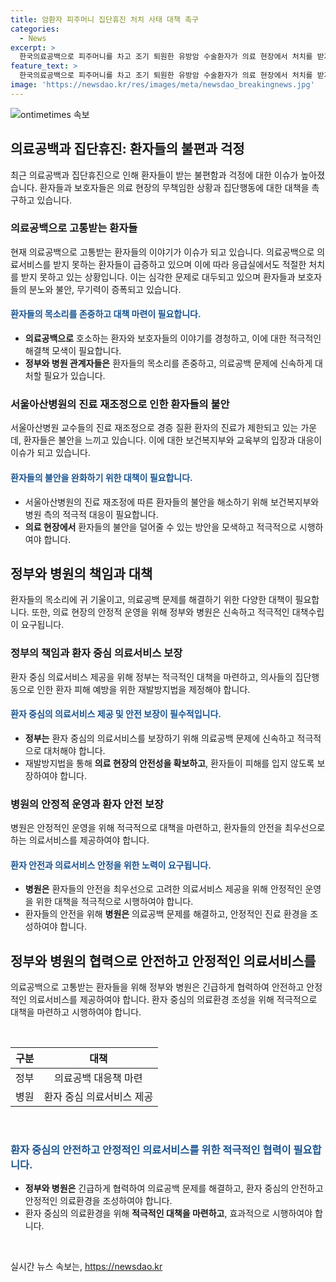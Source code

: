```yaml
---
title: 암환자 피주머니 집단휴진 처치 사태 대책 촉구
categories:
  - News
excerpt: >
  한국의료공백으로 피주머니를 차고 조기 퇴원한 유방암 수술환자가 의료 현장에서 처치를 받지 못해 괴로움을 호소하며 화제다. 환자단체 주최의 의사 집단휴진 철회 및 재발방지법 제정 환자촉구대회에서 수많은 환자와 보호자들이 집회에 참석하며 분노와 불안을 토로했다. 이에 정부와 국회에 의사 집단행동 방지법 제정과 의료 공백을 막기 위한 법적 의무화를 촉구했다. 또한, 서울아산병원의 진료 재조정으로 환자들의 불안이 커지는 상황이 공론화되었으며, 이에 보건복지부와 교육부가 대책 마련에 나섰다.
feature_text: >
  한국의료공백으로 피주머니를 차고 조기 퇴원한 유방암 수술환자가 의료 현장에서 처치를 받지 못해 괴로움을 호소하며 화제다. 환자단체 주최의 의사 집단휴진 철회 및 재발방지법 제정 환자촉구대회에서 수많은 환자와 보호자들이 집회에 참석하며 분노와 불안을 토로했다. 이에 정부와 국회에 의사 집단행동 방지법 제정과 의료 공백을 막기 위한 법적 의무화를 촉구했다. 또한, 서울아산병원의 진료 재조정으로 환자들의 불안이 커지는 상황이 공론화되었으며, 이에 보건복지부와 교육부가 대책 마련에 나섰다.
image: 'https://newsdao.kr/res/images/meta/newsdao_breakingnews.jpg'
---
```


<p><img src="https://newsdao.kr/res/images/meta/newsdao_breakingnews.jpg" alt="ontimetimes 속보" /></p>

<h2 data-ke-size="size26">의료공백과 집단휴진: 환자들의 불편과 걱정</h2>

<p data-ke-size="size16">최근 의료공백과 집단휴진으로 인해 환자들이 받는 불편함과 걱정에 대한 이슈가 높아졌습니다. 환자들과 보호자들은 의료 현장의 무책임한 상황과 집단행동에 대한 대책을 촉구하고 있습니다.</p>

<h3 data-ke-size="size24">의료공백으로 고통받는 환자들</h3>

<p data-ke-size="size16">현재 의료공백으로 고통받는 환자들의 이야기가 이슈가 되고 있습니다. 의료공백으로 의료서비스를 받지 못하는 환자들이 급증하고 있으며 이에 따라 응급실에서도 적절한 처치를 받지 못하고 있는 상황입니다. 이는 심각한 문제로 대두되고 있으며 환자들과 보호자들의 분노와 불안, 무기력이 증폭되고 있습니다.</p>

<h4 data-ke-size="size22"><span style="color: #1a5490;">환자들의 목소리를 존중하고 대책 마련이 필요합니다.</span></h4>

<ul>
    <li><b>의료공백으로</b> 호소하는 환자와 보호자들의 이야기를 경청하고, 이에 대한 적극적인 해결책 모색이 필요합니다.</li>
    <li><b>정부와 병원 관계자들은</b> 환자들의 목소리를 존중하고, 의료공백 문제에 신속하게 대처할 필요가 있습니다.</li>
</ul>

<h3 data-ke-size="size24">서울아산병원의 진료 재조정으로 인한 환자들의 불안</h3>

<p data-ke-size="size16">서울아산병원 교수들의 진료 재조정으로 경증 질환 환자의 진료가 제한되고 있는 가운데, 환자들은 불안을 느끼고 있습니다. 이에 대한 보건복지부와 교육부의 입장과 대응이 이슈가 되고 있습니다.</p>

<h4 data-ke-size="size22"><span style="color: #1a5490;">환자들의 불안을 완화하기 위한 대책이 필요합니다.</span></h4>

<ul>
    <li>서울아산병원의 진료 재조정에 따른 환자들의 불안을 해소하기 위해 보건복지부와 병원 측의 적극적 대응이 필요합니다.</li>
    <li><b>의료 현장에서</b> 환자들의 불안을 덜어줄 수 있는 방안을 모색하고 적극적으로 시행하여야 합니다.</li>
</ul>

<h2 data-ke-size="size26">정부와 병원의 책임과 대책</h2>

<p data-ke-size="size16">환자들의 목소리에 귀 기울이고, 의료공백 문제를 해결하기 위한 다양한 대책이 필요합니다. 또한, 의료 현장의 안정적 운영을 위해 정부와 병원은 신속하고 적극적인 대책수립이 요구됩니다.</p>

<h3 data-ke-size="size24">정부의 책임과 환자 중심 의료서비스 보장</h3>

<p data-ke-size="size16">환자 중심 의료서비스 제공을 위해 정부는 적극적인 대책을 마련하고, 의사들의 집단행동으로 인한 환자 피해 예방을 위한 재발방지법을 제정해야 합니다.</p>

<h4 data-ke-size="size22"><span style="color: #1a5490;">환자 중심의 의료서비스 제공 및 안전 보장이 필수적입니다.</span></h4>

<ul>
    <li><b>정부는</b> 환자 중심의 의료서비스를 보장하기 위해 의료공백 문제에 신속하고 적극적으로 대처해야 합니다.</li>
    <li>재발방지법을 통해 <b>의료 현장의 안전성을 확보하고</b>, 환자들이 피해를 입지 않도록 보장하여야 합니다.</li>
</ul>

<h3 data-ke-size="size24">병원의 안정적 운영과 환자 안전 보장</h3>

<p data-ke-size="size16">병원은 안정적인 운영을 위해 적극적으로 대책을 마련하고, 환자들의 안전을 최우선으로 하는 의료서비스를 제공하여야 합니다.</p>

<h4 data-ke-size="size22"><span style="color: #1a5490;">환자 안전과 의료서비스 안정을 위한 노력이 요구됩니다.</span></h4>

<ul>
    <li><b>병원은</b> 환자들의 안전을 최우선으로 고려한 의료서비스 제공을 위해 안정적인 운영을 위한 대책을 적극적으로 시행하여야 합니다.</li>
    <li>환자들의 안전을 위해 <b>병원은</b> 의료공백 문제를 해결하고, 안정적인 진료 환경을 조성하여야 합니다.</li>
</ul>

<h2 data-ke-size="size26">정부와 병원의 협력으로 안전하고 안정적인 의료서비스를</h2>

<p data-ke-size="size16">의료공백으로 고통받는 환자들을 위해 정부와 병원은 긴급하게 협력하여 안전하고 안정적인 의료서비스를 제공하여야 합니다. 환자 중심의 의료환경 조성을 위해 적극적으로 대책을 마련하고 시행하여야 합니다.</p>

<p data-ke-size="size16">&nbsp;</p>

<table>
    <thead>
        <tr>
            <th style="text-align: center;">구분</th>
            <th style="text-align: center;">대책</th>
        </tr>
    </thead>
    <tbody>
        <tr>
            <td style="text-align: center;">정부</td>
            <td style="text-align: center;">의료공백 대응책 마련</td>
        </tr>
        <tr>
            <td style="text-align: center;">병원</td>
            <td style="text-align: center;">환자 중심 의료서비스 제공</td>
        </tr>
    </tbody>
</table>

<p data-ke-size="size16">&nbsp;</p>

<h3 data-ke-size="size24"><span style="color: #1a5490;">환자 중심의 안전하고 안정적인 의료서비스를 위한 적극적인 협력이 필요합니다.</span></h3>

<ul>
    <li><b>정부와 병원은</b> 긴급하게 협력하여 의료공백 문제를 해결하고, 환자 중심의 안전하고 안정적인 의료환경을 조성하여야 합니다.</li>
    <li>환자 중심의 의료환경을 위해 <b>적극적인 대책을 마련하고</b>, 효과적으로 시행하여야 합니다.</li>
</ul>

<p data-ke-size="size16">&nbsp;</p>
실시간 뉴스 속보는, <a href="https://newsdao.kr" rel="dofollow">https://newsdao.kr</a>


